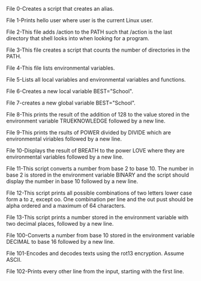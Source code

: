 File 0-Creates a script that creates an alias.

File 1-Prints hello user where user is the current Linux user.

File 2-This file adds /action to the PATH such that /action is the last directory that shell looks into when looking for a program.

File 3-This file creates a script that counts the number of directories in the PATH.

File  4-This file lists environmental variables.

File 5-Lists all local variables and environmental variables and functions.

File 6-Creates a new local variable BEST="School".

File 7-creates a new global variable BEST="School".

File 8-This prints the result of the addition of 128 to the value stored in the environment variable TRUEKNOWLEDGE followed by a new line.

File 9-This prints the rsults of POWER divided by DIVIDE which are environmental viriables followed by a new line.

File 10-Displays the result of BREATH to the power LOVE where they are environmental variables followed by a new line.

File 11-This script converts a number from base 2 to base 10. The number in base 2 is stored in the environment variable BINARY and the script should display the number in base 10 followed by a new line.

File 12-This script prints all possible combinations of two letters lower case  form a to z, except oo. One combination per line and the out pust should be alpha ordered and a maximum of 64 characters.

File 13-This script prints a number stored in the environment variable with two decimal places, followed by a new line.

File 100-Converts a number from base 10 stored in the environment variable DECIMAL to base 16 followed by a new line.

File 101-Encodes and decodes texts using the rot13 encryption. Assume ASCII.

File 102-Prints every other line from the input, starting with the first line.
